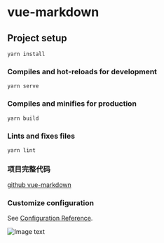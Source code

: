 # vue-markdown

## Project setup
```
yarn install
```

### Compiles and hot-reloads for development
```
yarn serve
```

### Compiles and minifies for production
```
yarn build
```

### Lints and fixes files
```
yarn lint
```

### 项目完整代码
[github vue-markdown](https://mermaidjs.github.io/)

### Customize configuration
See [Configuration Reference](https://cli.vuejs.org/config/).

![Image text](http://qn.jiangqingcool.cn/vue-markdown.png)
